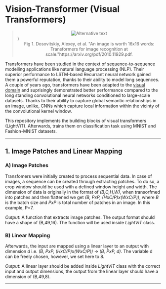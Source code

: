 # Vision-Transformer (Visual Transformers)
><center><img src="https://production-media.paperswithcode.com/methods/Screen_Shot_2021-01-26_at_9.43.31_PM_uI4jjMq.png" alt="Alternative text"/></center>)
><center><figcaption>Fig 1. Dosovitskiy, Alexey, et al. "An image is worth 16x16 words: Transformers for image recognition at scale."https://arxiv.org/pdf/2010.11929.pdf. </figcaption></center>                 


Transformers have been studied in the context of sequence-to-sequence modelling applications like natural language processing (NLP). Their superior performance to LSTM-based Recurrant neural network gained them a powerful reputation, thanks to their ability to model long sequences. A couple of years ago, transformers have been adapted to the [visual domain](https://arxiv.org/abs/2010.11929) and suprisingly demonstrated better performance compared to the long standing convolutional neural networks conditioned to large-scale datasets. Thanks to their ability to capture global semantic relationships in an image, unlike, CNNs which capture local information within the vicinty of the convolutional kernel window.

This repository implements the building blocks of visual transformers (LightViT). Afterwards, trains them on classification task using MNIST and Fashion-MNIST datasets.

---

## 1. Image Patches and Linear Mapping

### A) Image Patches
Transfomers were initially created to process sequential data. In case of images, a sequence can be created through extracting patches. To do so, a crop window should be used with a defined window height and width. The dimension of data is originally in the format of *(B,C,H,W)*, when transorfmed into patches and then flattened we get *(B, PxP, (HxC/P)x(WxC/P))*, where *B* is the batch size and *PxP* is total number of patches in an image. In this example, P=7. 


*Output*: A function that extracts image patches. The output format should have a shape of (B,49,16). The function will be used inside *LightViT* class.

### B) Linear Mapping

Afterwards, the input are mapped using a linear layer to an output with dimension *d* i.e. *(B, PxP, (HxC/P)x(WxC/P))* &rarr; *(B, PxP, d)*. The variable d can be freely chosen, however, we set here to 8. 

*Output*: A linear layer should be added inside *LightViT* class with the correct input and output dimensions, the output from the linear layer should have a dimension of (B,49,8). 

---
